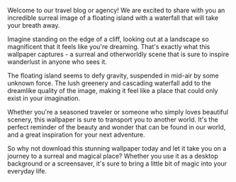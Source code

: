 <!--
Write me content for website with wallpaper "A surreal image of a floating island with a waterfall for a travel blog or agency"
-->

<!--font:Poppins-->

Welcome to our travel blog or agency! We are excited to share with you an incredible surreal image of a floating island with a waterfall that will take your breath away.

Imagine standing on the edge of a cliff, looking out at a landscape so magnificent that it feels like you're dreaming. That's exactly what this wallpaper captures - a surreal and otherworldly scene that is sure to inspire wanderlust in anyone who sees it.

The floating island seems to defy gravity, suspended in mid-air by some unknown force. The lush greenery and cascading waterfall add to the dreamlike quality of the image, making it feel like a place that could only exist in your imagination.

Whether you're a seasoned traveler or someone who simply loves beautiful scenery, this wallpaper is sure to transport you to another world. It's the perfect reminder of the beauty and wonder that can be found in our world, and a great inspiration for your next adventure.

So why not download this stunning wallpaper today and let it take you on a journey to a surreal and magical place? Whether you use it as a desktop background or a screensaver, it's sure to bring a little bit of magic into your everyday life.
